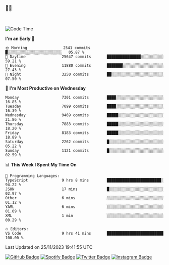 ### 🤙🍺

<!-- <a href="https://github-readme-stats.vercel.app/api?username=hzak2xx&count_private=true&show_icons=true&theme=dracula">
  <img align="center" src="https://github-readme-stats.vercel.app/api?username=hzak2xx&count_private=true&show_icons=true&theme=dracula" />
</a>
</br> -->
</br>

<!--START_SECTION:waka-->
![Code Time](http://img.shields.io/badge/Code%20Time-2%2C916%20hrs%2031%20mins-blue)

**I'm an Early 🐤** 

```text
🌞 Morning                2541 commits        █░░░░░░░░░░░░░░░░░░░░░░░░   05.87 % 
🌆 Daytime                25647 commits       ███████████████░░░░░░░░░░   59.21 % 
🌃 Evening                11880 commits       ███████░░░░░░░░░░░░░░░░░░   27.43 % 
🌙 Night                  3250 commits        ██░░░░░░░░░░░░░░░░░░░░░░░   07.50 % 
```
📅 **I'm Most Productive on Wednesday** 

```text
Monday                   7301 commits        ████░░░░░░░░░░░░░░░░░░░░░   16.85 % 
Tuesday                  7099 commits        ████░░░░░░░░░░░░░░░░░░░░░   16.39 % 
Wednesday                9469 commits        █████░░░░░░░░░░░░░░░░░░░░   21.86 % 
Thursday                 7883 commits        █████░░░░░░░░░░░░░░░░░░░░   18.20 % 
Friday                   8183 commits        █████░░░░░░░░░░░░░░░░░░░░   18.89 % 
Saturday                 2262 commits        █░░░░░░░░░░░░░░░░░░░░░░░░   05.22 % 
Sunday                   1121 commits        █░░░░░░░░░░░░░░░░░░░░░░░░   02.59 % 
```


📊 **This Week I Spent My Time On** 

```text
💬 Programming Languages: 
TypeScript               9 hrs 8 mins        ████████████████████████░   94.22 % 
JSON                     17 mins             █░░░░░░░░░░░░░░░░░░░░░░░░   02.97 % 
Other                    6 mins              ░░░░░░░░░░░░░░░░░░░░░░░░░   01.12 % 
YAML                     6 mins              ░░░░░░░░░░░░░░░░░░░░░░░░░   01.09 % 
XML                      1 min               ░░░░░░░░░░░░░░░░░░░░░░░░░   00.29 % 

🔥 Editors: 
VS Code                  9 hrs 41 mins       █████████████████████████   100.00 % 
```


 Last Updated on 25/11/2023 19:41:55 UTC
<!--END_SECTION:waka-->

[![GitHub Badge](https://img.shields.io/badge/GitHub-100000?style=for-the-badge&logo=github&logoColor=white)](https://github.com/hzak2xx)
[![Spotify Badge](https://img.shields.io/badge/Spotify-1ED760?&style=for-the-badge&logo=spotify&logoColor=white)](https://open.spotify.com/user/uf90s6sbbh75a1mt44clkhkvf)
[![Twitter Badge](https://img.shields.io/badge/Twitter-1DA1F2?style=for-the-badge&logo=twitter&logoColor=white)](https://twitter.com/hzak2xx)
[![Instagram Badge](https://img.shields.io/badge/Instagram-E4405F?style=for-the-badge&logo=instagram&logoColor=white)](https://www.instagram.com/hzak2xx/)
